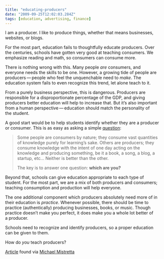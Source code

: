 ```yaml
---
title: "educating-producers"
date: "2009-09-25T12:02:03.284Z"
tags: [education, advertising, finance]
---
```


<p>I am a producer. I like to produce things, whether that means businesses, websites, or&#xA0;blogs.</p>
<p>For the most part, education fails to thoughtfully educate producers. Over the centuries, schools have gotten very good at teaching consumers. We emphasize reading and math, so consumers can consume&#xA0;more.</p>
<p>There is nothing wrong with this. Many people <em>are</em> consumers, and everyone needs the skills to be one. However, a growing tide of people are producers&#x2009;&#x2014;&#x2009;people who feel the unquenchable need to <em>make</em>. The education system fails to even recognize this trend, let alone teach to&#xA0;it.</p>
<p>From a purely business perspective, this is dangerous. Producers are responsible for a disproportionate percentage of the <span class="caps">GDP</span>, and giving producers better education will help to increase that. But it&#x2019;s also important from a human perspective&#x2009;&#x2014;&#x2009;education should match the personality of the&#xA0;student.</p>
<p>A good start would be to help students identify whether they are a producer or consumer. This is as easy as asking a simple&#xA0;<a href="http://www.softwarebyrob.com/2008/05/18/the-single-most-important-career-question-you-can-ask-yourself/">question</a>:</p>
<blockquote>
  <p>Some people are consumers by nature; they consume vast quantities of knowledge purely for learning&#x2019;s sake. Others are producers; they consume knowledge with the intent of one day acting on the knowledge and producing something, be it a book, a song, a blog, a startup, etc&#x2026; Neither is better than the&#xA0;other.</p>
  <p>The key is to answer one question: <strong>which are&#xA0;you?</strong></p>
</blockquote>
<p>Beyond that, schools can give education appropriate to each type of student. For the most part, we are a mix of both producers and consumers; teaching consumption and production will help&#xA0;everyone.</p>
<p>The one additional component which producers absolutely need more of in their education is <em>practice</em>. Whenever possible, there should be time to practice (authentically) producing businesses, books, or music. Though practice doesn&#x2019;t make you perfect, it does make you a whole lot better of a&#xA0;producer.</p>
<p>Schools need to recognize and identify producers, so a proper education can be given to&#xA0;them.</p>
<p>How do <em>you</em> teach&#xA0;producers?</p>
<p class="note source"><span><a href="http://www.softwarebyrob.com/2008/05/18/the-single-most-important-career-question-you-can-ask-yourself/">Article</a> found via <a href="http://michaelmistretta.com/2009/producer-vs-consumer/">Michael&#xA0;Mistretta</a></span></p>
